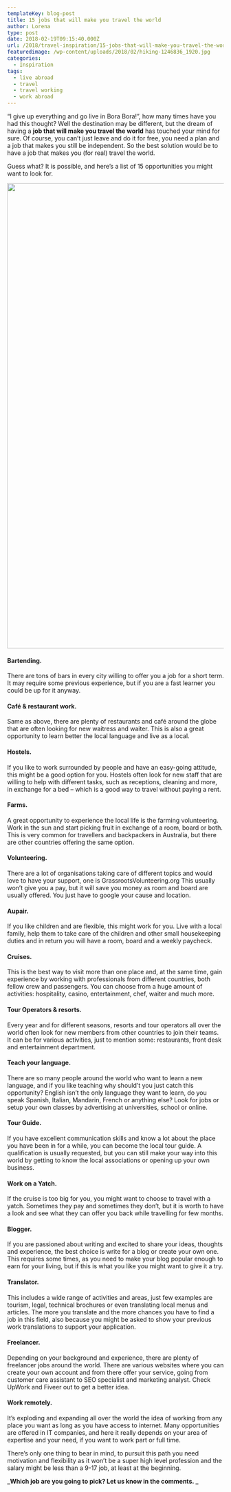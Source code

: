 ```yaml
---
templateKey: blog-post
title: 15 jobs that will make you travel the world
author: Lorena
type: post
date: 2018-02-19T09:15:40.000Z
url: /2018/travel-inspiration/15-jobs-that-will-make-you-travel-the-world/
featuredimage: /wp-content/uploads/2018/02/hiking-1246836_1920.jpg
categories:
  - Inspiration
tags:
  - live abroad
  - travel
  - travel working
  - work abroad
---
```


&#8220;I give up everything and go live in Bora Bora!&#8221;, how many times have you had this thought? Well the destination may be different, but the dream of having a **job that will make you travel the world** has touched your mind for sure. Of course, you can&#8217;t just leave and do it for free, you need a plan and a job that makes you still be independent. So the best solution would be to have a job that makes you (for real) travel the world.

Guess what? It is possible, and here&#8217;s a list of 15 opportunities you might want to look for.

<img  src="/img/uploads/2018/02/hiking-1246836_1920.jpg" alt="" width="1920" height="1081" srcset="/img/uploads/2018/02/hiking-1246836_1920.jpg 1200w, /img/uploads/2018/02/hiking-1246836_1920-300x169.jpg 300w, /img/uploads/2018/02/hiking-1246836_1920-768x432.jpg 768w, /img/uploads/2018/02/hiking-1246836_1920-1024x577.jpg 1024w, /img/uploads/2018/02/hiking-1246836_1920-1080x608.jpg 1080w" sizes="(max-width: 1920px) 100vw, 1920px" />

#### **Bartending.**

There are tons of bars in every city willing to offer you a job for a short term. It may require some previous experience, but if you are a fast learner you could be up for it anyway.

#### **Café & restaurant work.**

Same as above, there are plenty of restaurants and café around the globe that are often looking for new waitress and waiter. This is also a great opportunity to learn better the local language and live as a local.

#### **Hostels.**

If you like to work surrounded by people and have an easy-going attitude, this might be a good option for you. Hostels often look for new staff that are willing to help with different tasks, such as receptions, cleaning and more, in exchange for a bed &#8211; which is a good way to travel without paying a rent.

#### **Farms.**

A great opportunity to experience the local life is the farming volunteering. Work in the sun and start picking fruit in exchange of a room, board or both. This is very common for travellers and backpackers in Australia, but there are other countries offering the same option.

#### **Volunteering.**

There are a lot of organisations taking care of different topics and would love to have your support, one is GrassrootsVolunteering.org This usually won&#8217;t give you a pay, but it will save you money as room and board are usually offered. You just have to google your cause and location.

#### **Aupair.**

If you like children and are flexible, this might work for you. Live with a local family, help them to take care of the children and other small housekeeping duties and in return you will have a room, board and a weekly paycheck.

#### **Cruises.**

This is the best way to visit more than one place and, at the same time, gain experience by working with professionals from different countries, both fellow crew and passengers. You can choose from a huge amount of activities: hospitality, casino, entertainment, chef, waiter and much more.

#### **Tour Operators & resorts.**

Every year and for different seasons, resorts and tour operators all over the world often look for new members from other countries to join their teams. It can be for various activities, just to mention some: restaurants, front desk and entertainment department.

#### **Teach your language.**

There are so many people around the world who want to learn a new language, and if you like teaching why should&#8217;t you just catch this opportunity? English isn&#8217;t the only language they want to learn, do you speak Spanish, Italian, Mandarin, French or anything else? Look for jobs or setup your own classes by advertising at universities, school or online.

#### **Tour Guide.**

If you have excellent communication skills and know a lot about the place you have been in for a while, you can become the local tour guide. A qualification is usually requested, but you can still make your way into this world by getting to know the local associations or opening up your own business.

#### **Work on a Yatch.**

If the cruise is too big for you, you might want to choose to travel with a yatch. Sometimes they pay and sometimes they don&#8217;t, but it is worth to have a look and see what they can offer you back while travelling for few months.

#### **Blogger.**

If you are passioned about writing and excited to share your ideas, thoughts and experience, the best choice is write for a blog or create your own one. This requires some times, as you need to make your blog popular enough to earn for your living, but if this is what you like you might want to give it a try.

#### **Translator.**

This includes a wide range of activities and areas, just few examples are tourism, legal, technical brochures or even translating local menus and articles. The more you translate and the more chances you have to find a job in this field, also because you might be asked to show your previous work translations to support your application.

#### **Freelancer.**

Depending on your background and experience, there are plenty of freelancer jobs around the world. There are various websites where you can create your own account and from there offer your service, going from customer care assistant to SEO specialist and marketing analyst. Check UpWork and Fiveer out to get a better idea.

#### **Work remotely.**

It&#8217;s exploding and expanding all over the world the idea of working from any place you want as long as you have access to internet. Many opportunities are offered in IT companies, and here it really depends on your area of expertise and your need, if you want to work part or full time.

There&#8217;s only one thing to bear in mind, to pursuit this path you need motivation and flexibility as it won&#8217;t be a super high level profession and the salary might be less than a 9-17 job, at least at the beginning.

**_Which job are you going to pick? Let us know in the comments. _**

&nbsp;

&nbsp;

&nbsp;
